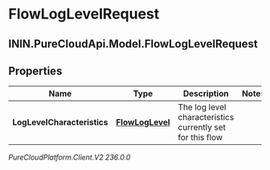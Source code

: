 # FlowLogLevelRequest

## ININ.PureCloudApi.Model.FlowLogLevelRequest

## Properties

|Name | Type | Description | Notes|
|------------ | ------------- | ------------- | -------------|
| **LogLevelCharacteristics** | [**FlowLogLevel**](FlowLogLevel) | The log level characteristics currently set for this flow | |



_PureCloudPlatform.Client.V2 236.0.0_

